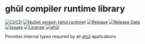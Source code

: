 # ghūl compiler runtime library

[![CI/CD](https://img.shields.io/github/workflow/status/degory/ghul-runtime/CICD)](https://github.com/degory/ghul-runtime/actions?query=workflow%3ACICD)
[![NuGet version (ghul.runtime)](https://img.shields.io/nuget/v/ghul.runtime.svg)](https://www.nuget.org/packages/ghul.runtime/)
[![Release](https://img.shields.io/github/v/release/degory/ghul-runtime?label=release)](https://github.com/degory/ghul-runtime/releases)
[![Release Date](https://img.shields.io/github/release-date/degory/ghul-runtime)](https://github.com/degory/ghul-runtime/releases) 
[![Issues](https://img.shields.io/github/issues/degory/ghul-runtime)](https://github.com/degory/ghul-runtime/issues) 
[![License](https://img.shields.io/github/license/degory/ghul-runtime)](https://github.com/degory/ghul-runtime/blob/main/LICENSE)
[![ghūl](https://img.shields.io/badge/gh%C5%ABl-100%25!-information)](https://ghul.io)

Provides internal types required by all [ghūl](https://ghul.io) applications